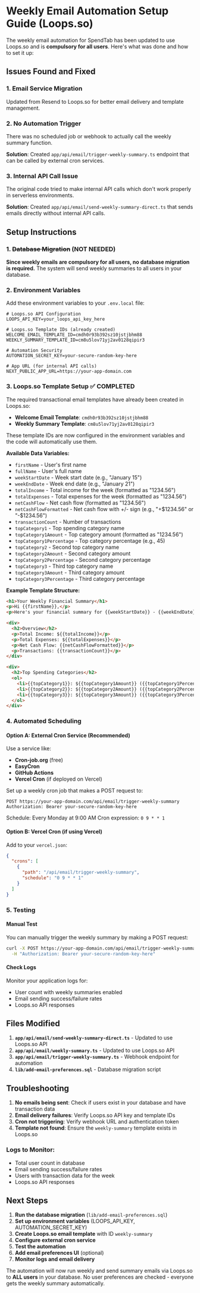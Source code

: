 # Weekly Email Automation Setup Guide (Loops.so)

The weekly email automation for SpendTab has been updated to use Loops.so and is **compulsory for all users**. Here's what was done and how to set it up:

## Issues Found and Fixed

### 1. Email Service Migration
Updated from Resend to Loops.so for better email delivery and template management.

### 2. No Automation Trigger
There was no scheduled job or webhook to actually call the weekly summary function.

**Solution**: Created `app/api/email/trigger-weekly-summary.ts` endpoint that can be called by external cron services.

### 3. Internal API Call Issue
The original code tried to make internal API calls which don't work properly in serverless environments.

**Solution**: Created `app/api/email/send-weekly-summary-direct.ts` that sends emails directly without internal API calls.

## Setup Instructions

### 1. ~~Database Migration~~ (NOT NEEDED)
**Since weekly emails are compulsory for all users, no database migration is required.** The system will send weekly summaries to all users in your database.

### 2. Environment Variables
Add these environment variables to your `.env.local` file:

```env
# Loops.so API Configuration
LOOPS_API_KEY=your_loops_api_key_here

# Loops.so Template IDs (already created)
WELCOME_EMAIL_TEMPLATE_ID=cmdh0r93b392sz10jstjbhm88
WEEKLY_SUMMARY_TEMPLATE_ID=cm8u5lov71yj2av0128qipir3

# Automation Security
AUTOMATION_SECRET_KEY=your-secure-random-key-here

# App URL (for internal API calls)
NEXT_PUBLIC_APP_URL=https://your-app-domain.com
```

### 3. Loops.so Template Setup ✅ COMPLETED
The required transactional email templates have already been created in Loops.so:

- **Welcome Email Template**: `cmdh0r93b392sz10jstjbhm88`
- **Weekly Summary Template**: `cm8u5lov71yj2av0128qipir3`

These template IDs are now configured in the environment variables and the code will automatically use them.

**Available Data Variables:**
- `firstName` - User's first name
- `fullName` - User's full name
- `weekStartDate` - Week start date (e.g., "January 15")
- `weekEndDate` - Week end date (e.g., "January 21")
- `totalIncome` - Total income for the week (formatted as "1234.56")
- `totalExpenses` - Total expenses for the week (formatted as "1234.56")
- `netCashFlow` - Net cash flow (formatted as "1234.56")
- `netCashFlowFormatted` - Net cash flow with +/- sign (e.g., "+$1234.56" or "-$1234.56")
- `transactionCount` - Number of transactions
- `topCategory1` - Top spending category name
- `topCategory1Amount` - Top category amount (formatted as "1234.56")
- `topCategory1Percentage` - Top category percentage (e.g., 45)
- `topCategory2` - Second top category name
- `topCategory2Amount` - Second category amount
- `topCategory2Percentage` - Second category percentage
- `topCategory3` - Third top category name
- `topCategory3Amount` - Third category amount
- `topCategory3Percentage` - Third category percentage

**Example Template Structure:**
```html
<h1>Your Weekly Financial Summary</h1>
<p>Hi {{firstName}},</p>
<p>Here's your financial summary for {{weekStartDate}} - {{weekEndDate}}:</p>

<div>
  <h2>Overview</h2>
  <p>Total Income: ${{totalIncome}}</p>
  <p>Total Expenses: ${{totalExpenses}}</p>
  <p>Net Cash Flow: {{netCashFlowFormatted}}</p>
  <p>Transactions: {{transactionCount}}</p>
</div>

<div>
  <h2>Top Spending Categories</h2>
  <ol>
    <li>{{topCategory1}}: ${{topCategory1Amount}} ({{topCategory1Percentage}}%)</li>
    <li>{{topCategory2}}: ${{topCategory2Amount}} ({{topCategory2Percentage}}%)</li>
    <li>{{topCategory3}}: ${{topCategory3Amount}} ({{topCategory3Percentage}}%)</li>
  </ol>
</div>
```

### 4. Automated Scheduling

#### Option A: External Cron Service (Recommended)
Use a service like:
- **Cron-job.org** (free)
- **EasyCron** 
- **GitHub Actions**
- **Vercel Cron** (if deployed on Vercel)

Set up a weekly cron job that makes a POST request to:
```
POST https://your-app-domain.com/api/email/trigger-weekly-summary
Authorization: Bearer your-secure-random-key-here
```

Schedule: Every Monday at 9:00 AM
Cron expression: `0 9 * * 1`

#### Option B: Vercel Cron (if using Vercel)
Add to your `vercel.json`:
```json
{
  "crons": [
    {
      "path": "/api/email/trigger-weekly-summary",
      "schedule": "0 9 * * 1"
    }
  ]
}
```

### 5. Testing

#### Manual Test
You can manually trigger the weekly summary by making a POST request:

```bash
curl -X POST https://your-app-domain.com/api/email/trigger-weekly-summary \
  -H "Authorization: Bearer your-secure-random-key-here"
```

#### Check Logs
Monitor your application logs for:
- User count with weekly summaries enabled
- Email sending success/failure rates
- Loops.so API responses

## Files Modified

1. **`app/api/email/send-weekly-summary-direct.ts`** - Updated to use Loops.so API
2. **`app/api/email/weekly-summary.ts`** - Updated to use Loops.so API
3. **`app/api/email/trigger-weekly-summary.ts`** - Webhook endpoint for automation
4. **`lib/add-email-preferences.sql`** - Database migration script

## Troubleshooting

1. **No emails being sent**: Check if users exist in your database and have transaction data
2. **Email delivery failures**: Verify Loops.so API key and template IDs
3. **Cron not triggering**: Verify webhook URL and authentication token
4. **Template not found**: Ensure the `weekly-summary` template exists in Loops.so

### Logs to Monitor:
- Total user count in database
- Email sending success/failure rates
- Users with transaction data for the week
- Loops.so API responses

## Next Steps

1. **Run the database migration** (`lib/add-email-preferences.sql`)
2. **Set up environment variables** (LOOPS_API_KEY, AUTOMATION_SECRET_KEY)
3. **Create Loops.so email template** with ID `weekly-summary`
4. **Configure external cron service**
5. **Test the automation**
6. **Add email preferences UI** (optional)
7. **Monitor logs and email delivery**

The automation will now run weekly and send summary emails via Loops.so to **ALL users** in your database. No user preferences are checked - everyone gets the weekly summary automatically.